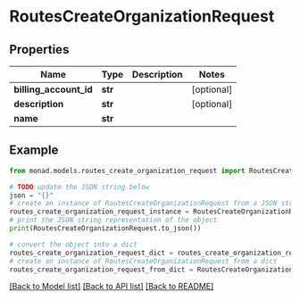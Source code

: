 # RoutesCreateOrganizationRequest


## Properties

Name | Type | Description | Notes
------------ | ------------- | ------------- | -------------
**billing_account_id** | **str** |  | [optional] 
**description** | **str** |  | [optional] 
**name** | **str** |  | 

## Example

```python
from monad.models.routes_create_organization_request import RoutesCreateOrganizationRequest

# TODO update the JSON string below
json = "{}"
# create an instance of RoutesCreateOrganizationRequest from a JSON string
routes_create_organization_request_instance = RoutesCreateOrganizationRequest.from_json(json)
# print the JSON string representation of the object
print(RoutesCreateOrganizationRequest.to_json())

# convert the object into a dict
routes_create_organization_request_dict = routes_create_organization_request_instance.to_dict()
# create an instance of RoutesCreateOrganizationRequest from a dict
routes_create_organization_request_from_dict = RoutesCreateOrganizationRequest.from_dict(routes_create_organization_request_dict)
```
[[Back to Model list]](../README.md#documentation-for-models) [[Back to API list]](../README.md#documentation-for-api-endpoints) [[Back to README]](../README.md)


